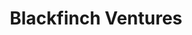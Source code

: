 ---
layout: firm_page
title: "Blackfinch Ventures"
id: "blackfinch.ventures"
permalink: "/blackfinchventuresblackfinch.ventures/"
website: "https://blackfinch.ventures"
offices: "Gloucester (United Kingdom)"
investment_stages: "Seed, Series A"
portfolio_companies: "BookingLive, StaffCircle, Edozo, Candidate.ID, Comparesoft, Tended, Spotless Water, Brooklyn Vendor Assurance, Clientshare, Cyclr, OnePulse, BeyondWords, Transreport, WatchMyCompetitor, Odore, Illuma, Payaca, Culture Shift, Futr, Measure Protocol, Placed, Tangle, Up Learn, [Company Name for Shuttle Bus Service], [Company Name for 3D Product Marketing Platform], Propli, [Global Employment Company Name], Currensea, Kokoon, Recruitment Smart, Quin, Oculo, [Company Name for Older Person's Home], Beings, [No-code Digital Health App Platform], Kelpi, GT Wings, Adia"
portfolio_link: "https://blackfinch.ventures/portfolio"
investment_markets: "Technology"
founded_year: "2018"
description: "Blackfinch Ventures is a venture capital firm investing in innovative, high-growth technology companies in the UK. They focus on supporting early-stage and growth-stage businesses with a technology mandate, offering both generalist and thematic EIS portfolios, as well as a Spring VCT."
linkedin: "https://www.linkedin.com/company/blackfinch-ventures/"
twitter: "https://twitter.com/BlackfinchGroup"
instagram: "https://www.instagram.com/blackfinchgroup/"
team_page: "https://blackfinch.ventures/team"
investor_type: "Venture Capital"
crunchbase: "https://www.crunchbase.com/organization/blackfinch-ventures"
pitchbook: "https://pitchbook.com/profiles/investor/232264-45"

# SEO Optimization
meta_title: "Blackfinch Ventures - VC Firm - projectstartups.com"
meta_description: "Blackfinch Ventures, Blackfinch Ventures is a venture capital firm investing in innovative, high-growth technology companies in the UK. They focus on supporting early-stag..."
meta_keywords: "Blackfinch Ventures, Technology, VC firm, venture capital, startup investor, projectstartups.com"
canonical_url: "https://vc.projectstartups.com/blackfinchventuresblackfinch.ventures/"
---
